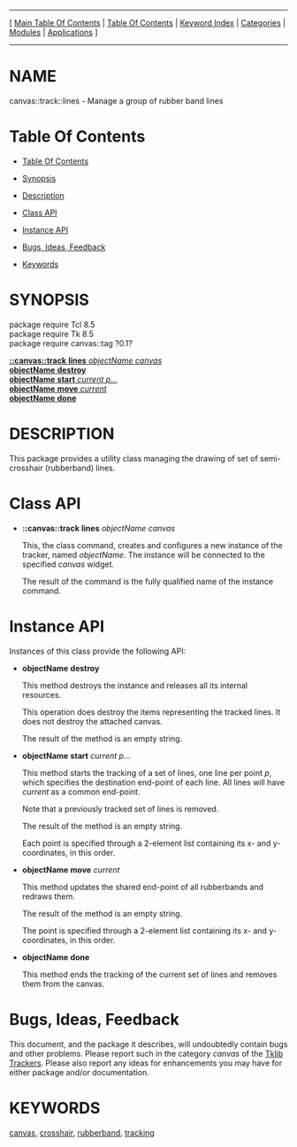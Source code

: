
[//000000001]: # (canvas::track::lines \- Variations on a canvas)
[//000000002]: # (Generated from file 'canvas\_trlines\.man' by tcllib/doctools with format 'markdown')
[//000000003]: # (canvas::track::lines\(n\) 0\.1 tklib "Variations on a canvas")

<hr> [ <a href="../../../../toc.md">Main Table Of Contents</a> &#124; <a
href="../../../toc.md">Table Of Contents</a> &#124; <a
href="../../../../index.md">Keyword Index</a> &#124; <a
href="../../../../toc0.md">Categories</a> &#124; <a
href="../../../../toc1.md">Modules</a> &#124; <a
href="../../../../toc2.md">Applications</a> ] <hr>

# NAME

canvas::track::lines \- Manage a group of rubber band lines

# <a name='toc'></a>Table Of Contents

  - [Table Of Contents](#toc)

  - [Synopsis](#synopsis)

  - [Description](#section1)

  - [Class API](#section2)

  - [Instance API](#section3)

  - [Bugs, Ideas, Feedback](#section4)

  - [Keywords](#keywords)

# <a name='synopsis'></a>SYNOPSIS

package require Tcl 8\.5  
package require Tk 8\.5  
package require canvas::tag ?0\.1?  

[__::canvas::track__ __lines__ *objectName* *canvas*](#1)  
[__objectName__ __destroy__](#2)  
[__objectName__ __start__ *current* *p*\.\.\.](#3)  
[__objectName__ __move__ *current*](#4)  
[__objectName__ __done__](#5)  

# <a name='description'></a>DESCRIPTION

This package provides a utility class managing the drawing of set of
semi\-crosshair \(rubberband\) lines\.

# <a name='section2'></a>Class API

  - <a name='1'></a>__::canvas::track__ __lines__ *objectName* *canvas*

    This, the class command, creates and configures a new instance of the
    tracker, named *objectName*\. The instance will be connected to the
    specified *canvas* widget\.

    The result of the command is the fully qualified name of the instance
    command\.

# <a name='section3'></a>Instance API

Instances of this class provide the following API:

  - <a name='2'></a>__objectName__ __destroy__

    This method destroys the instance and releases all its internal resources\.

    This operation does destroy the items representing the tracked lines\. It
    does not destroy the attached canvas\.

    The result of the method is an empty string\.

  - <a name='3'></a>__objectName__ __start__ *current* *p*\.\.\.

    This method starts the tracking of a set of lines, one line per point *p*,
    which specifies the destination end\-point of each line\. All lines will have
    *current* as a common end\-point\.

    Note that a previously tracked set of lines is removed\.

    The result of the method is an empty string\.

    Each point is specified through a 2\-element list containing its x\- and
    y\-coordinates, in this order\.

  - <a name='4'></a>__objectName__ __move__ *current*

    This method updates the shared end\-point of all rubberbands and redraws
    them\.

    The result of the method is an empty string\.

    The point is specified through a 2\-element list containing its x\- and
    y\-coordinates, in this order\.

  - <a name='5'></a>__objectName__ __done__

    This method ends the tracking of the current set of lines and removes them
    from the canvas\.

# <a name='section4'></a>Bugs, Ideas, Feedback

This document, and the package it describes, will undoubtedly contain bugs and
other problems\. Please report such in the category *canvas* of the [Tklib
Trackers](http://core\.tcl\.tk/tklib/reportlist)\. Please also report any ideas
for enhancements you may have for either package and/or documentation\.

# <a name='keywords'></a>KEYWORDS

[canvas](\.\./\.\./\.\./\.\./index\.md\#canvas),
[crosshair](\.\./\.\./\.\./\.\./index\.md\#crosshair),
[rubberband](\.\./\.\./\.\./\.\./index\.md\#rubberband),
[tracking](\.\./\.\./\.\./\.\./index\.md\#tracking)
